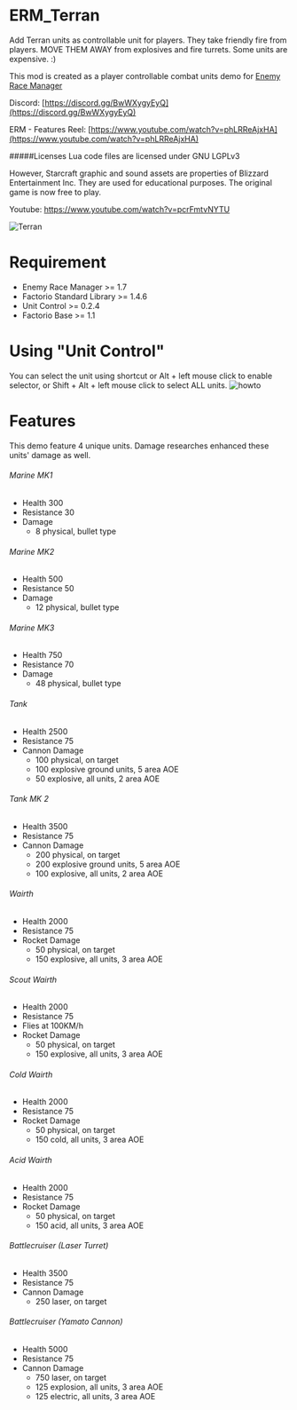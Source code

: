 # ERM_Terran
Add Terran units as controllable unit for players.  They take friendly fire from players. MOVE THEM AWAY from explosives and fire turrets. Some units are expensive. :)

This mod is created as a player controllable combat units demo for  [Enemy Race Manager](https://mods.factorio.com/mod/enemyracemanager)

Discord:  [https://discord.gg/BwWXygyEyQ](https://discord.gg/BwWXygyEyQ)

ERM - Features Reel: [https://www.youtube.com/watch?v=phLRReAjxHA](https://www.youtube.com/watch?v=phLRReAjxHA)

#####Licenses
Lua code files are licensed under GNU LGPLv3

However, Starcraft graphic and sound assets are properties of Blizzard Entertainment Inc.  They are used for educational purposes. The original game is now free to play.

Youtube: https://www.youtube.com/watch?v=pcrFmtvNYTU

![Terran](https://mods-data.factorio.com/assets/8edb5f447c0a754f1071256c950107fcae32bfa0.png "Terran")

# Requirement
* Enemy Race Manager >= 1.7
* Factorio Standard Library >= 1.4.6
* Unit Control >= 0.2.4
* Factorio Base >= 1.1

# Using "Unit Control"
You can select the unit using shortcut or Alt + left mouse click to enable selector, or Shift + Alt + left mouse click to select ALL units.
![howto](https://mods-data.factorio.com/assets/ea506209c870c0f1f796469061d631db0be04c27.png "howto")

# Features
This demo feature 4 unique units.  Damage researches enhanced these units' damage as well.

###### Marine MK1
* Health 300
* Resistance 30
* Damage
  * 8 physical, bullet type

###### Marine MK2
* Health 500
* Resistance 50
* Damage
  * 12 physical, bullet type

###### Marine MK3
* Health 750
* Resistance 70
* Damage
  * 48 physical, bullet type

###### Tank
* Health 2500
* Resistance 75
* Cannon Damage
  * 100 physical, on target
  * 100 explosive ground units, 5 area AOE
  * 50 explosive, all units, 2 area AOE

###### Tank MK 2
* Health 3500
* Resistance 75
* Cannon Damage
  * 200 physical, on target
  * 200 explosive ground units, 5 area AOE
  * 100 explosive, all units, 2 area AOE


###### Wairth
* Health 2000
* Resistance 75
* Rocket Damage
  * 50 physical, on target
  * 150 explosive, all units, 3 area AOE

###### Scout Wairth
* Health 2000
* Resistance 75
* Flies at 100KM/h
* Rocket Damage
  * 50 physical, on target
  * 150 explosive, all units, 3 area AOE

###### Cold Wairth
* Health 2000
* Resistance 75
* Rocket Damage
  * 50 physical, on target
  * 150 cold, all units, 3 area AOE

###### Acid Wairth
* Health 2000
* Resistance 75
* Rocket Damage
  * 50 physical, on target
  * 150 acid, all units, 3 area AOE

###### Battlecruiser (Laser Turret)
* Health 3500
* Resistance 75
* Cannon Damage
  * 250 laser, on target

###### Battlecruiser (Yamato Cannon)
* Health 5000
* Resistance 75
* Cannon Damage
  * 750 laser, on target
  * 125 explosion, all units, 3 area AOE
  * 125 electric, all units, 3 area AOE